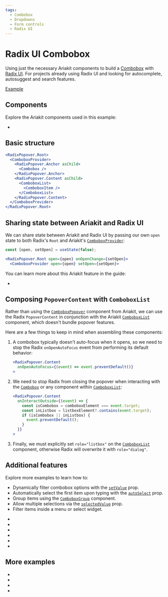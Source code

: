 ```yaml
---
tags:
  - Combobox
  - Dropdowns
  - Form controls
  - Radix UI
---
```


# Radix UI Combobox

<div data-description>

Using just the necessary Ariakit components to build a [Combobox](/components/combobox) with [Radix UI](https://radix-ui.com). For projects already using Radix UI and looking for autocomplete, autosuggest and search features.

</div>

<div data-tags></div>

<a href="./index.tsx" data-playground>Example</a>

## Components

Explore the Ariakit components used in this example:

<div data-cards="components">

- [](/components/combobox)

</div>

## Basic structure

```jsx "ComboboxProvider" "Combobox" "ComboboxList" "ComboboxItem"
<RadixPopover.Root>
  <ComboboxProvider>
    <RadixPopover.Anchor asChild>
      <Combobox />
    </RadixPopover.Anchor>
    <RadixPopover.Content asChild>
      <ComboboxList>
        <ComboboxItem />
      </ComboboxList>
    </RadixPopover.Content>
  </ComboboxProvider>
</RadixPopover.Root>
```

## Sharing state between Ariakit and Radix UI

We can share state between Ariakit and Radix UI by passing our own `open` state to both Radix's `Root` and Ariakit's [`ComboboxProvider`](/reference/combobox-provider):

```jsx
const [open, setOpen] = useState(false);

<RadixPopover.Root open={open} onOpenChange={setOpen}>
  <ComboboxProvider open={open} setOpen={setOpen}>
```

You can learn more about this Ariakit feature in the guide:

<div data-cards>

- [](/guide/component-providers)

</div>

## Composing `PopoverContent` with `ComboboxList`

Rather than using the [`ComboboxPopover`](/reference/combobox-popover) component from Ariakit, we can use the Radix `PopoverContent` in conjunction with the Ariakit [`ComboboxList`](/reference/combobox-list) component, which doesn't bundle popover features.

Here are a few things to keep in mind when assembling these components:

1. A combobox typically doesn't auto-focus when it opens, so we need to stop the Radix `onOpenAutoFocus` event from performing its default behavior:

   ```jsx
   <RadixPopover.Content
     onOpenAutoFocus={(event) => event.preventDefault()}
   >
   ```

2. We need to stop Radix from closing the popover when interacting with the [`Combobox`](/reference/combobox) or any component within [`ComboboxList`](/reference/combobox-list):

   ```jsx
   <RadixPopover.Content
     onInteractOutside={(event) => {
       const isCombobox = comboboxElement === event.target;
       const inListbox = listboxElement?.contains(event.target);
       if (isCombobox || inListbox) {
         event.preventDefault();
       }
     }}
   >
   ```

3. Finally, we must explicitly set `role="listbox"` on the [`ComboboxList`](/reference/combobox-list) component, otherwise Radix will overwrite it with `role="dialog"`.

## Additional features

Explore more examples to learn how to:

- Dynamically filter combobox options with the [`setValue`](/reference/combobox-provider#setvalue) prop.
- Automatically select the first item upon typing with the [`autoSelect`](/reference/combobox#autoselect) prop.
- Group items using the [`ComboboxGroup`](/reference/combobox-group) component.
- Allow multiple selections via the [`selectedValue`](/reference/combobox-provider#selectedvalue) prop.
- Filter items inside a menu or select widget.

<div data-cards>

- [](/examples/combobox-filtering)
- [](/examples/combobox-filtering-integrated)
- [](/examples/combobox-group)
- [](/examples/combobox-multiple)
- [](/examples/menu-combobox)
- [](/examples/select-combobox)

</div>

## More examples

<div data-cards="examples">

- [](/examples/dialog-radix)
- [](/examples/combobox-links)
- [](/examples/combobox-disclosure)
- [](/examples/combobox-cancel)

</div>
